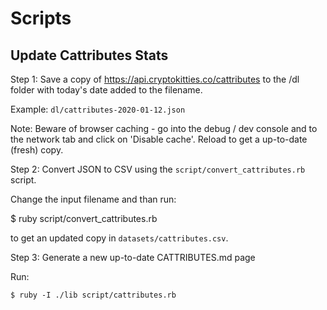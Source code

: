 # Scripts

## Update Cattributes Stats

Step 1: Save a copy of 
<https://api.cryptokitties.co/cattributes>
to the /dl folder with today's date added to the filename.

Example: `dl/cattributes-2020-01-12.json`

Note: Beware of browser caching - go into the debug / dev console
and to the network tab and click on 'Disable cache'. Reload to get a up-to-date (fresh) copy.

Step 2: Convert JSON to CSV using the `script/convert_cattributes.rb` script.

Change the input filename and than run:

   $ ruby script/convert_cattributes.rb

to get an updated copy in `datasets/cattributes.csv`.

Step 3: Generate a new up-to-date CATTRIBUTES.md page

Run:

    $ ruby -I ./lib script/cattributes.rb


